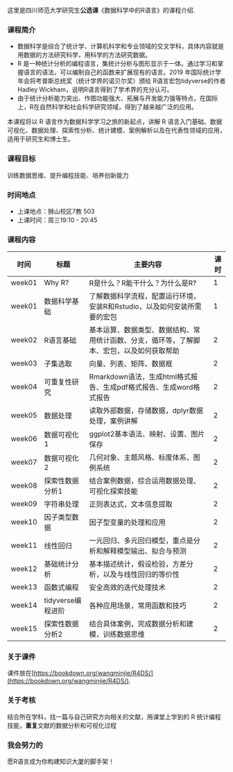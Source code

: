 这里是四川师范大学研究生**公选课**《数据科学中的R语言》的课程介绍.

### 课程简介

- 数据科学是综合了统计学、计算机科学和专业领域的交叉学科，具体内容就是用数据的方法研究科学，用科学的方法研究数据。
- R 是一种统计分析的编程语言，集统计分析与图形显示于一体。通过学习和掌握语言的语法，可以编制自己的函数来扩展现有的语言。2019 年国际统计学年会将考普斯总统奖（统计学界的诺贝尔奖）颁给 R语言宏包tidyverse的作者Hadley Wickham，说明R语言得到了学术界的充分认可。
- 由于统计分析能力突出、作图功能强大、拓展与开发能力强等特点，在国际上，R在自然科学和社会科学研究领域，得到了越来越广泛的应用。

本课程将以 R 语言作为数据科学学习之旅的新起点，讲解 R 语言入门基础、数据可视化、数据处理、探索性分析、统计建模、案例解析以及在代表性领域的应用，适用于研究生和博士生。


### 课程目标
训练数据思维、提升编程技能、培养创新能力


### 时间地点
- 上课地点：狮山校区7教 503
- 上课时间：周三19:10 - 20:45



### 课程内容 

| 时间   	| 标题              	| 主要内容                                                                                   	| 课时 	|
|--------	|-------------------	|--------------------------------------------------------------------------------------------	|------	|
| week01 	| Why R?            	| R是什么？R能干什么？为什么是R?                                                             	| 1    	|
| week01 	| 数据科学基础      	| 了解数据科学流程，配置运行环境，安装R和Rstudio，以及如何安装所需要的宏包                   	| 1    	|
| week02 	| R语言基础         	| 基本运算、数据类型、数据结构、常用统计函数、分支，循环等，了解脚本、宏包，以及如何获取帮助 	| 2    	|
| week03 	| 子集选取          	| 向量、列表、矩阵、数据框                                                                   	| 2    	|
| week04 	| 可重复性研究      	| Rmarkdown语法，生成html格式报告、生成pdf格式报告、生成word格式报告                         	| 2    	|
| week05 	| 数据处理          	| 读取外部数据，存储数据，dplyr数据处理，案例讲解                                            	| 2    	|
| week06 	| 数据可视化1       	| ggplot2基本语法、映射、设置、图片保存                                                      	| 2    	|
| week07 	| 数据可视化2       	| 几何对象、主题风格、标度体系、图例系统                                                     	| 2    	|
| week08 	| 探索性数据分析1   	| 结合案例数据，综合运用数据处理、可视化探索技能                                             	| 2    	|
| week09 	| 字符串处理        	| 正则表达式，文本信息提取                                                                   	| 2    	|
| week10 	| 因子类型数据      	| 因子型变量的处理和应用                                                                     	| 2    	|
| week11 	| 线性回归          	| 一元回归、多元回归模型，重点是分析和解释模型输出、拟合与预测                               	| 2    	|
| week12 	| 基础统计分析      	| 基本描述统计，假设检验，方差分析，以及与线性回归的等价性                                   	| 2    	|
| week13 	| 函数式编程        	| 安全高效的迭代处理技术                                                                     	| 2    	|
| week14 	| tidyverse编程进阶 	| 各种应用场景，常用函数和技巧                                                               	| 2    	|
| week15 	| 探索性数据分析2   	| 结合具体案例，完成数据分析和建模，训练数据思维                                             	| 2    	|


### 关于课件

课件放在[https://bookdown.org/wangminjie/R4DS/](https://bookdown.org/wangminjie/R4DS/).


### 关于考核

结合所在学科，找一篇与自己研究方向相关的文献，用课堂上学到的 R 统计编程技能，**重复**文献的数据分析和可视化过程

### 我会努力的

愿R语言成为你构建知识大厦的脚手架！
